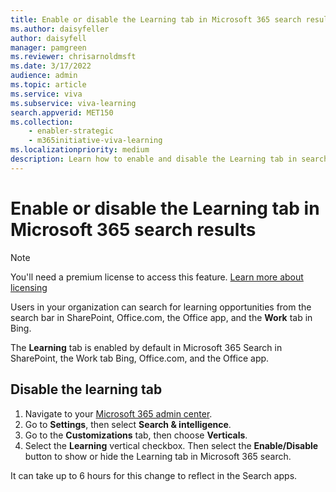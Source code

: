 ```yaml
---
title: Enable or disable the Learning tab in Microsoft 365 search results
ms.author: daisyfeller
author: daisyfell
manager: pamgreen
ms.reviewer: chrisarnoldmsft
ms.date: 3/17/2022
audience: admin
ms.topic: article
ms.service: viva
ms.subservice: viva-learning
search.appverid: MET150
ms.collection: 
    - enabler-strategic
    - m365initiative-viva-learning
ms.localizationpriority: medium
description: Learn how to enable and disable the Learning tab in search results in Microsoft 365, and understand how to search content in SharePoint, Office apps, and Bing.
---
```


# Enable or disable the Learning tab in Microsoft 365 search results

>[!NOTE]
>You'll need a premium license to access this feature. [Learn more about licensing](https://www.microsoft.com/microsoft-viva/learning)

Users in your organization can search for learning opportunities from the search bar in SharePoint, Office.com, the Office app, and the **Work** tab in Bing.

The **Learning** tab is enabled by default in Microsoft 365 Search in SharePoint, the Work tab Bing, Office.com, and the Office app.  

## Disable the learning tab

1. Navigate to your [Microsoft 365 admin center](https://admin.microsoft.com).
2. Go to **Settings**, then select **Search & intelligence**.
3. Go to the **Customizations** tab, then choose **Verticals**.
4. Select the **Learning** vertical checkbox. Then select the **Enable/Disable** button to show or hide the Learning tab in Microsoft 365 search.

It can take up to 6 hours for this change to reflect in the Search apps.
